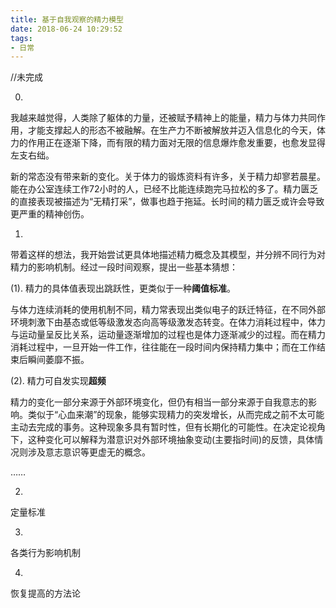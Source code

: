 ```yaml
---
title: 基于自我观察的精力模型
date: 2018-06-24 10:29:52
tags:
- 日常
---
```

//未完成

0.

我越来越觉得，人类除了躯体的力量，还被赋予精神上的能量，精力与体力共同作用，才能支撑起人的形态不被融解。在生产力不断被解放并迈入信息化的今天，体力的作用正在逐渐下降，而有限的精力面对无限的信息爆炸愈发重要，也愈发显得左支右绌。

新的常态没有带来新的变化。关于体力的锻炼资料有许多，关于精力却寥若晨星。能在办公室连续工作72小时的人，已经不比能连续跑完马拉松的多了。精力匮乏的直接表现被描述为“无精打采”，做事也趋于拖延。长时间的精力匮乏或许会导致更严重的精神创伤。

1.

带着这样的想法，我开始尝试更具体地描述精力概念及其模型，并分辨不同行为对精力的影响机制。经过一段时间观察，提出一些基本猜想：

(1). 精力的具体值表现出跳跃性，更类似于一种<strong>阈值标准</strong>。

与体力连续消耗的使用机制不同，精力常表现出类似电子的跃迁特征，在不同外部环境刺激下由基态或低等级激发态向高等级激发态转变。在体力消耗过程中，体力与运动量呈反比关系，运动量逐渐增加的过程也是体力逐渐减少的过程。而在精力消耗过程中，一旦开始一件工作，往往能在一段时间内保持精力集中；而在工作结束后瞬间萎靡不振。

(2). 精力可自发实现<strong>超频</strong>

精力的变化一部分来源于外部环境变化，但仍有相当一部分来源于自我意志的影响。类似于“心血来潮”的现象，能够实现精力的突发增长，从而完成之前不太可能主动去完成的事务。这种现象多具有暂时性，但有长期化的可能性。在决定论视角下，这种变化可以解释为潜意识对外部环境抽象变动(主要指时间)的反馈，具体情况则涉及意志意识等更虚无的概念。

……

2.

定量标准

3.

各类行为影响机制

4.

恢复提高的方法论